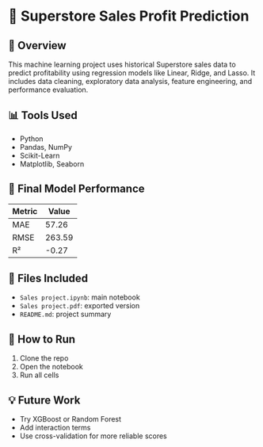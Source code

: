 # 🛒 Superstore Sales Profit Prediction

## 📘 Overview
This machine learning project uses historical Superstore sales data to predict profitability using regression models like Linear, Ridge, and Lasso. It includes data cleaning, exploratory data analysis, feature engineering, and performance evaluation.

## 📊 Tools Used
- Python
- Pandas, NumPy
- Scikit-Learn
- Matplotlib, Seaborn

## 🧠 Final Model Performance
| Metric | Value |
|--------|-------|
| MAE    | 57.26 |
| RMSE   | 263.59 |
| R²     | -0.27 |

## 📁 Files Included
- `Sales project.ipynb`: main notebook
- `Sales project.pdf`: exported version
- `README.md`: project summary

## 🚀 How to Run
1. Clone the repo
2. Open the notebook
3. Run all cells

## 💡 Future Work
- Try XGBoost or Random Forest
- Add interaction terms
- Use cross-validation for more reliable scores
